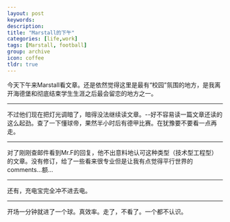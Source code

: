 ```yaml
---
layout: post
keywords: 
description: 
title: "Marstall的下午"
categories: [life,work]
tags: [Marstall, football]
group: archive
icon: coffee
tldr: true
---
```



今天下午来Marstall看文章。还是依然觉得这里是最有“校园”氛围的地方，是我离开海德堡和彻底结束学生生涯之后最会留恋的地方之一。


----

不过他们现在把灯光调暗了，暗得没法继续读文章。--好不容易读一篇文章还读的这么起劲。查了一下懂球帝，果然半小时后有德甲比赛。在犹豫要不要看一点再走。

---

对了刚刚查邮件看到Mr.F的回复，他不出意料地认可这种类型（技术型工程型）的文章。没有修订，给了一些看来很专业但是让我有点觉得平行世界的comments…额…

---

还有，充电宝完全冲不进去电。

---
开场一分钟就进了一个球。真效率。走了，不看了。一个都不认识。